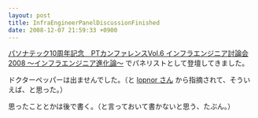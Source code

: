 ```yaml
---
layout: post
title: InfraEngineerPanelDiscussionFinished
date: 2008-12-07 21:59:33 +0900
---
```



[パソナテック10周年記念　PTカンファレンスVol.6 インフラエンジニア討論会2008 ～インフラエンジニア進化論～](http://www.pasonatech.co.jp/event/index.jsp?no=1137) でパネリストとして登壇してきました。

ドクターペッパーは出ませんでした。（と [lopnor さん](http://journal.soffritto.org/) から指摘されて、そういえば、と思った。）

思ったこととかは後で書く。（と言っておいて書かないと思う、たぶん。）